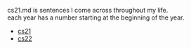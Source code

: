 
cs21.md is sentences I come across throughout my life.  
each year has a number starting at the beginning of the year.   

- [cs21](./cs21.md)
- [cs22](./cs22.md)
